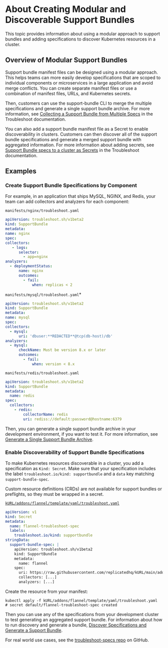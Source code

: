 # About Creating Modular and Discoverable Support Bundles

This topic provides information about using a modular approach to support bundles and adding specifications to discover Kubernetes resources in a cluster.

## Overview of Modular Support Bundles

Support bundle manifest files can be designed using a modular approach. This helps teams can more easily develop specifications that are scoped to individual components or microservices in a large application and avoid merge conflicts. You can create separate manifest files or use a combination of manifest files, URLs, and Kubernetes secrets.

Then, customers can use the support-bundle CLI to merge the multiple specifications and generate a single support bundle archive. For more information, see [Collecting a Support Bundle from Multiple Specs](https://troubleshoot.sh/docs/support-bundle/collecting/#collect-a-support-bundle-using-multiple-specs) in the Troubleshoot documentation.

You can also add a support bundle manifest file as a Secret to enable discoverability in clusters. Customers can then discover all of the support bundle specifications and generate a merged support bundle with aggregated information. For more information about adding secrets, see [Support Bundle specs to a cluster as Secrets](https://troubleshoot.sh/docs/support-bundle/collecting/#collect-a-support-bundle-using-specs-discovered-from-the-cluster) in the Troubleshoot documentation.

## Examples

### Create Support Bundle Specifications by Component

For example, in an application that ships MySQL, NGINX, and Redis, your team can add collectors and analyzers for each component:

`manifests/nginx/troubleshoot.yaml`

  ```yaml
apiVersion: troubleshoot.sh/v1beta2
kind: SupportBundle
metadata:
  name: nginx
spec:
  collectors:
     - logs:
        selector:
          - app=nginx
  analyzers:
    - deploymentStatus:
        name: nginx
        outcomes:
          - fail:
              when: replicas < 2
  ```

`manifests/mysql/troubleshoot.yaml`*

  ```yaml
apiVersion: troubleshoot.sh/v1beta2
kind: SupportBundle
metadata:
  name: mysql
spec:
  collectors:
    - mysql:
        uri: 'dbuser:**REDACTED**@tcp(db-host)/db'
  analyzers:
    - mysql:
        checkName: Must be version 8.x or later
        outcomes:
          - fail:
              when: version < 8.x
```

`manifests/redis/troubleshoot.yaml`

```yaml
apiVersion: troubleshoot.sh/v1beta2
kind: SupportBundle
metadata:
  name: redis
spec:
  collectors:
    - redis:
        collectorName: redis
        uri: rediss://default:password@hostname:6379
```

Then, you can generate a single support bundle archive in your development environment, if you want to test it. For more information, see [Generate a Single Support Bundle Archive](/enterprise/troubleshooting-an-app/#generate-a-single-support-bundle-archive).

### Enable Discoverability of Support Bundle Specifications

To make Kubernetes resources discoverable in a cluster, you add a specification as `Kind: Secret`. Make sure that your specification includes the label `troubleshoot.io/kind: supportbundle` and a `data` key matching `support-bundle-spec`. 

Custom resource definitions (CRDs) are not available for support bundles or preflights, so they must be wrapped in a secret. 

[`kURL/addons/flannel/template/yaml/troubleshoot.yaml`](https://github.com/adamancini/kURL/blob/main/addons/flannel/template/base/yaml/troubleshoot.yaml)

```yaml
apiVersion: v1
kind: Secret
metadata:
  name: flannel-troubleshoot-spec
  labels:
    troubleshoot.io/kind: supportbundle
stringData:
  support-bundle-spec: |
    apiVersion: troubleshoot.sh/v1beta2
    kind: SupportBundle
    metadata:
      name: flannel
    spec:
      uri: https://raw.githubusercontent.com/replicatedhq/kURL/main/addons/flannel/template/yaml/troubleshoot.yaml
      collectors: [...]
      analyzers: [...]
```

Create the resource from your manifest:

```shell
kubectl apply -f kURL/addons/flannel/template/yaml/troubleshoot.yaml
# secret default/flannel-troubleshoot-spec created
```

Then you can use any of the specifications from your development cluster to test generating an aggregated support bundle. For information about how to run discovery and generate a bundle, [Discover Specifications and Generate a Support Bundle](/enterprise/troubleshooting-an-app/#discover-specifications-and-generate-a-support-bundle).

 For real world use cases, see the [troubleshoot-specs repo](https://github.com/replicatedhq/troubleshoot-specs) on GitHub.


